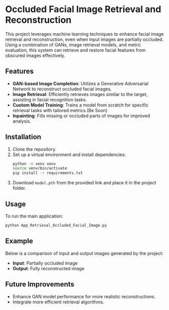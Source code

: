 # Occluded Facial Image Retrieval and Reconstruction

This project leverages machine learning techniques to enhance facial image retrieval and reconstruction, even when input images are partially occluded. Using a combination of GANs, image retrieval models, and metric evaluation, this system can retrieve and restore facial features from obscured images effectively.

## Features
- **GAN-based Image Completion**: Utilizes a Generative Adversarial Network to reconstruct occluded facial images.
- **Image Retrieval**: Efficiently retrieves images similar to the target, assisting in facial recognition tasks.
- **Custom Model Training**: Trains a model from scratch for specific retrieval tasks with tailored metrics.(Be Soon)
- **Inpainting**: Fills missing or occluded parts of images for improved analysis.

## Installation
1. Clone the repository.
2. Set up a virtual environment and install dependencies:
   ```bash
   python -m venv venv
   source venv/bin/activate
   pip install -r requirements.txt
   ```
3. Download `model.pth` from the provided link and place it in the project folder.

## Usage
To run the main application:
```bash
python App_Retrieval_Occluded_Facial_Image.py
```

## Example
Below is a comparison of input and output images generated by the project:
- **Input**: Partially occluded image
- **Output**: Fully reconstructed image

## Future Improvements
- Enhance GAN model performance for more realistic reconstructions.
- Integrate more efficient retrieval algorithms.
